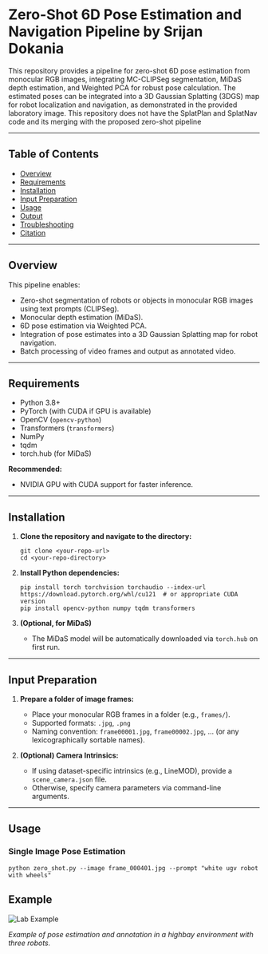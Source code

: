 # Zero-Shot 6D Pose Estimation and Navigation Pipeline by Srijan Dokania

This repository provides a pipeline for zero-shot 6D pose estimation from monocular RGB images, integrating MC-CLIPSeg segmentation, MiDaS depth estimation, and Weighted PCA for robust pose calculation. The estimated poses can be integrated into a 3D Gaussian Splatting (3DGS) map for robot localization and navigation, as demonstrated in the provided laboratory image. This repository does not have the SplatPlan and SplatNav code and its merging with the proposed zero-shot pipeline

---

## Table of Contents

- [Overview](#overview)
- [Requirements](#requirements)
- [Installation](#installation)
- [Input Preparation](#input-preparation)
- [Usage](#usage)
- [Output](#output)
- [Troubleshooting](#troubleshooting)
- [Citation](#citation)

---

## Overview

This pipeline enables:
- Zero-shot segmentation of robots or objects in monocular RGB images using text prompts (CLIPSeg).
- Monocular depth estimation (MiDaS).
- 6D pose estimation via Weighted PCA.
- Integration of pose estimates into a 3D Gaussian Splatting map for robot navigation.
- Batch processing of video frames and output as annotated video.

---

## Requirements

- Python 3.8+
- PyTorch (with CUDA if GPU is available)
- OpenCV (`opencv-python`)
- Transformers (`transformers`)
- NumPy
- tqdm
- torch.hub (for MiDaS)

**Recommended:**  
- NVIDIA GPU with CUDA support for faster inference.

---

## Installation

1. **Clone the repository and navigate to the directory:**
    ```
    git clone <your-repo-url>
    cd <your-repo-directory>
    ```

2. **Install Python dependencies:**
    ```
    pip install torch torchvision torchaudio --index-url https://download.pytorch.org/whl/cu121  # or appropriate CUDA version
    pip install opencv-python numpy tqdm transformers
    ```

3. **(Optional, for MiDaS)**
    - The MiDaS model will be automatically downloaded via `torch.hub` on first run.

---

## Input Preparation

1. **Prepare a folder of image frames:**
    - Place your monocular RGB frames in a folder (e.g., `frames/`).
    - Supported formats: `.jpg`, `.png`
    - Naming convention: `frame00001.jpg`, `frame00002.jpg`, ... (or any lexicographically sortable names).

2. **(Optional) Camera Intrinsics:**
    - If using dataset-specific intrinsics (e.g., LineMOD), provide a `scene_camera.json` file.
    - Otherwise, specify camera parameters via command-line arguments.

---

## Usage

### **Single Image Pose Estimation**

```
python zero_shot.py --image frame_000401.jpg --prompt "white ugv robot with wheels"

```
## Example

![Lab Example](highbay_results.png)

*Example of pose estimation and annotation in a highbay environment with three robots.*
